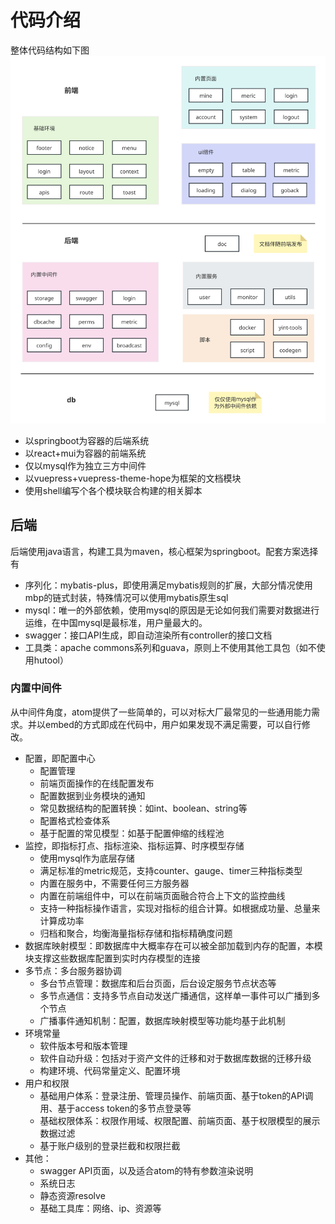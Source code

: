 # 代码介绍

整体代码结构如下图
![整体代码介绍](imgs/atom_code_structure.svg)

- 以springboot为容器的后端系统
- 以react+mui为容器的前端系统
- 仅以mysql作为独立三方中间件
- 以vuepress+vuepress-theme-hope为框架的文档模块
- 使用shell编写个各个模块联合构建的相关脚本

## 后端

后端使用java语言，构建工具为maven，核心框架为springboot。配套方案选择有

- 序列化：mybatis-plus，即使用满足mybatis规则的扩展，大部分情况使用mbp的链式封装，特殊情况可以使用mybatis原生sql
- mysql：唯一的外部依赖，使用mysql的原因是无论如何我们需要对数据进行运维，在中国mysql是最标准，用户量最大的。
- swagger：接口API生成，即自动渲染所有controller的接口文档
- 工具类：apache commons系列和guava，原则上不使用其他工具包（如不使用hutool）

### 内置中间件

从中间件角度，atom提供了一些简单的，可以对标大厂最常见的一些通用能力需求。并以embed的方式即成在代码中，用户如果发现不满足需要，可以自行修改。

- 配置，即配置中心
    - 配置管理
    - 前端页面操作的在线配置发布
    - 配置数据到业务模块的通知
    - 常见数据结构的配置转换：如int、boolean、string等
    - 配置格式检查体系
    - 基于配置的常见模型：如基于配置伸缩的线程池
- 监控，即指标打点、指标渲染、指标运算、时序模型存储
    - 使用mysql作为底层存储
    - 满足标准的metric规范，支持counter、gauge、timer三种指标类型
    - 内置在服务中，不需要任何三方服务器
    - 内置在前端组件中，可以在前端页面融合符合上下文的监控曲线
    - 支持一种指标操作语言，实现对指标的组合计算。如根据成功量、总量来计算成功率
    - 归档和聚合，均衡海量指标存储和指标精确度问题
- 数据库映射模型：即数据库中大概率存在可以被全部加载到内存的配置，本模块支撑这些数据库配置到实时内存模型的连接
- 多节点：多台服务器协调
    - 多台节点管理：数据库和后台页面，后台设定服务节点状态等
    - 多节点通信：支持多节点自动发送广播通信，这样单一事件可以广播到多个节点
    - 广播事件通知机制：配置，数据库映射模型等功能均基于此机制
- 环境常量
    - 软件版本号和版本管理
    - 软件自动升级：包括对于资产文件的迁移和对于数据库数据的迁移升级
    - 构建环境、代码常量定义、配置环境
- 用户和权限
    - 基础用户体系：登录注册、管理员操作、前端页面、基于token的API调用、基于access token的多节点登录等
    - 基础权限体系：权限作用域、权限配置、前端页面、基于权限模型的展示数据过滤
    - 基于账户级别的登录拦截和权限拦截
- 其他：
    - swagger API页面，以及适合atom的特有参数渲染说明
    - 系统日志
    - 静态资源resolve
    - 基础工具库：网络、ip、资源等